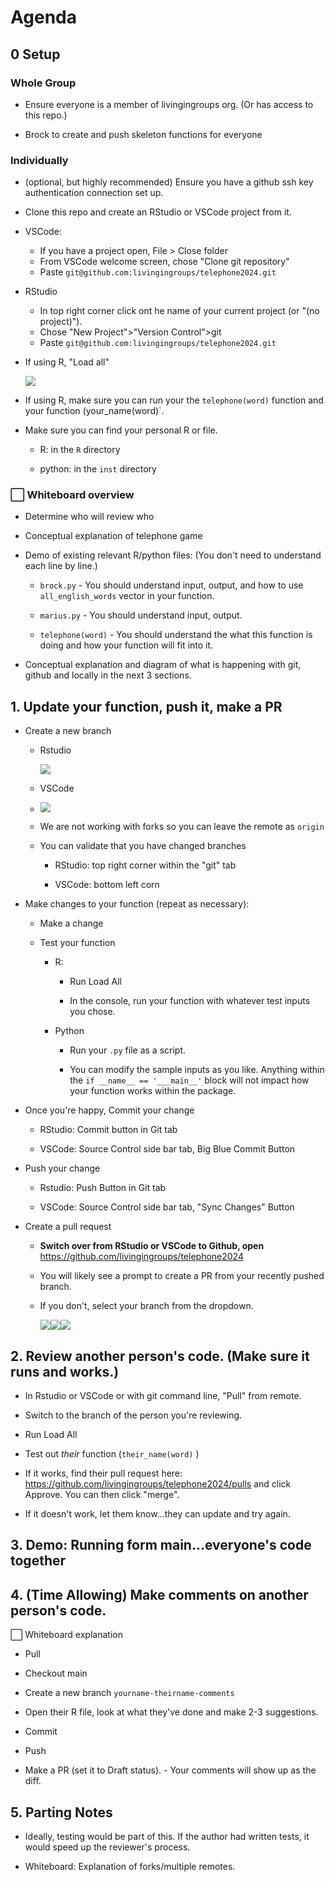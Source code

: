 # Agenda

## 0 Setup

### Whole Group

-   Ensure everyone is a member of livingingroups org. (Or has access to this repo.)

-   Brock to create and push skeleton functions for everyone

### Individually

-   (optional, but highly recommended) Ensure you have a github ssh key authentication connection set up.

-   Clone this repo and create an RStudio or VSCode project from it.

-   VSCode:

    -   If you have a project open, File \> Close folder
    -   From VSCode welcome screen, chose "Clone git repository"
    -   Paste `git@github.com:livingingroups/telephone2024.git`

-   RStudio

    -   In top right corner click ont he name of your current project (or "(no project)").
    -   Chose "New Project"\>"Version Control"\>git
    -   Paste `git@github.com:livingingroups/telephone2024.git`

-   If using R, "Load all"

    ![](images/clipboard-3918266719.png)

-   If using R, make sure you can run your the `telephone(word)` function and your function (your_name(word)\`.

-   Make sure you can find your personal R or file.

    -   R: in the `R` directory

    -   python: in the `inst` directory

### ⬜ Whiteboard overview

-   Determine who will review who

-   Conceptual explanation of telephone game

-   Demo of existing relevant R/python files: (You don't need to understand each line by line.)

    -   `brock.py` - You should understand input, output, and how to use `all_english_words` vector in your function.

    -   `marius.py` - You should understand input, output.

    -   `telephone(word)` - You should understand the what this function is doing and how your function will fit into it.

-   Conceptual explanation and diagram of what is happening with git, github and locally in the next 3 sections.

## 1. Update your function, push it, make a PR

-   Create a new branch

    -   Rstudio

        ![](images/clipboard-3051619292.png)

    -   VSCode

    -   ![](images/clipboard-3204666508.png)

    -   We are not working with forks so you can leave the remote as `origin`

    -   You can validate that you have changed branches

        -   RStudio: top right corner within the "git" tab

        -   VSCode: bottom left corn

-   Make changes to your function (repeat as necessary):

    -   Make a change

    -   Test your function

        -   R:

            -   Run Load All

            -   In the console, run your function with whatever test inputs you chose.

        -   Python

            -   Run your `.py` file as a script.

            -   You can modify the sample inputs as you like. Anything within the `if __name__ == '___main__'` block will not impact how your function works within the package.

-   Once you're happy, Commit your change

    -   RStudio: Commit button in Git tab

    -   VSCode: Source Control side bar tab, Big Blue Commit Button

-   Push your change

    -   Rstudio: Push Button in Git tab

    -   VSCode: Source Control side bar tab, "Sync Changes" Button

-   Create a pull request

    -   **Switch over from RStudio or VSCode to Github, open** <https://github.com/livingingroups/telephone2024>

    -   You will likely see a prompt to create a PR from your recently pushed branch.

    -   If you don't, select your branch from the dropdown.

        ![](images/clipboard-842825522.png)![](images/clipboard-932242495.png)![](images/clipboard-3370002636.png)

## 2. Review another person's code. (Make sure it runs and works.)

-   In Rstudio or VSCode or with git command line, "Pull" from remote.

-   Switch to the branch of the person you're reviewing.

-   Run Load All

-   Test out *their* function (`their_name(word)` )

-   If it works, find their pull request here: <https://github.com/livingingroups/telephone2024/pulls> and click Approve. You can then click "merge".

-   If it doesn't work, let them know...they can update and try again.

## 3. Demo: Running form main...everyone's code together

## 4. (Time Allowing) Make comments on another person's code.

⬜ Whiteboard explanation

-   Pull

-   Checkout main

-   Create a new branch `yourname-theirname-comments`

-   Open their R file, look at what they've done and make 2-3 suggestions.

-   Commit

-   Push

-   Make a PR (set it to Draft status). - Your comments will show up as the diff.

## 5. Parting Notes

-   Ideally, testing would be part of this. If the author had written tests, it would speed up the reviewer's process.

-   Whiteboard: Explanation of forks/multiple remotes.
